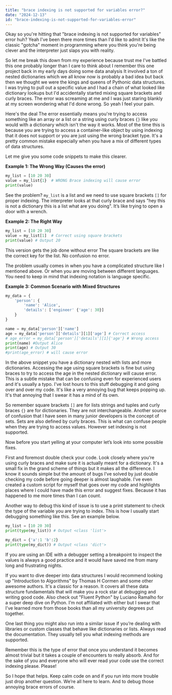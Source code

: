 ```yaml
---
title: "brace indexing is not supported for variables error?"
date: "2024-12-13"
id: "brace-indexing-is-not-supported-for-variables-error"
---
```


Okay so you're hitting that "brace indexing is not supported for variables" error huh? Yeah I've been there more times than I'd like to admit It's like the classic "gotcha" moment in programming where you think you're being clever and the interpreter just slaps you with reality.

So let me break this down from my experience because trust me I've battled this one probably longer than I care to think about I remember this one project back in my early days doing some data analysis It involved a ton of nested dictionaries which we all know now is probably a bad idea but back then we thought we were the kings and queens of Pythonic data structures. I was trying to pull out a specific value and I had a chain of what looked like dictionary lookups but I'd accidentally started mixing square brackets and curly braces. The error was screaming at me and I was just staring blankly at my screen wondering what I'd done wrong. So yeah I feel your pain.

Here's the deal The error essentially means you're trying to access something like an array or a list or a string using curly braces `{}` like you would with a dictionary which isn't the way it works. Most of the time this is because you are trying to access a container-like object by using indexing that it does not support or you are just using the wrong bracket type. It's a pretty common mistake especially when you have a mix of different types of data structures.

Let me give you some code snippets to make this clearer.

**Example 1: The Wrong Way (Causes the error)**

```python
my_list = [10 20 30]
value = my_list{1}  # WRONG Brace indexing will cause error
print(value)
```

See the problem? `my_list` is a list and we need to use square brackets `[]` for proper indexing. The interpreter looks at that curly brace and says "hey this is not a dictionary this is a list what are you doing". It’s like trying to open a door with a wrench.

**Example 2: The Right Way**

```python
my_list = [10 20 30]
value = my_list[1]  # Correct using square brackets
print(value) # Output 20
```

This version gets the job done without error The square brackets are like the correct key for the list. No confusion no error.

The problem usually comes in when you have a complicated structure like I mentioned above. Or when you are moving between different languages. You need to keep in mind that indexing notation is language specific.

**Example 3: Common Scenario with Mixed Structures**

```python
my_data = {
    'person': {
        'name': 'Alice',
        'details': ['engineer' {'age': 30}]
    }
}

name = my_data['person']['name']
age = my_data['person']['details'][1]['age'] # Correct access
# age_error = my_data['person']['details'][1]{'age'} # Wrong access
print(name) #Output Alice
print(age) # Output 30
#print(age_error) # will cause error
```

In the above snippet you have a dictionary nested with lists and more dictionaries. Accessing the age using square brackets is fine but using braces to try to access the age in the nested dictionary will cause error. This is a subtle mistake that can be confusing even for experienced users and it's usually a typo. I've lost hours to this stuff debugging it and going over and over my code. It's like a very annoying bug that keeps popping up. It's that annoying that I swear it has a mind of its own.

So remember square brackets `[]` are for lists strings and tuples and curly braces `{}` are for dictionaries. They are not interchangeable. Another source of confusion that I have seen in many junior developers is the concept of sets. Sets are also defined by curly braces. This is what can confuse people when they are trying to access values. However set indexing is not supported.

Now before you start yelling at your computer let’s look into some possible fixes.

First and foremost double check your code. Look closely where you’re using curly braces and make sure it is actually meant for a dictionary. It's a small fix in the grand scheme of things but it makes all the difference. I know it sounds simple but the amount of bugs I’ve solved by just double checking my code before going deeper is almost laughable. I've even created a custom script for myself that goes over my code and highlights places where I could have made this error and suggest fixes. Because it has happened to me more times than I can count.

Another way to debug this kind of issue is to use a print statement to check the type of the variable you are trying to index. This is how I usually start debugging something like this. See an example below.

```python
my_list = [10 20 30]
print(type(my_list)) # Output <class 'list'>

my_dict = {'a':1 'b':2}
print(type(my_dict)) # Output <class 'dict'>

```

If you are using an IDE with a debugger setting a breakpoint to inspect the values is always a good practice and it would have saved me from many long and frustrating nights.

If you want to dive deeper into data structures I would recommend looking up "Introduction to Algorithms" by Thomas H Cormen and some other awesome authors. It's a classic for a reason. It covers all these data structure fundamentals that will make you a rock star at debugging and writing good code. Also check out "Fluent Python" by Luciano Ramalho for a super deep dive on Python. I’m not affiliated with either but I swear that I've learned more from those books than all my university degrees put together.

One last thing you might also run into a similar issue if you’re dealing with libraries or custom classes that behave like dictionaries or lists. Always read the documentation. They usually tell you what indexing methods are supported.

Remember this is the type of error that once you understand it becomes almost trivial but it takes a couple of encounters to really absorb. And for the sake of you and everyone who will ever read your code use the correct indexing please. Please!

So I hope that helps. Keep calm code on and if you run into more trouble just drop another question. We’re all here to learn. And to debug those annoying brace errors of course.
